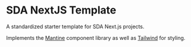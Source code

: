 # SDA NextJS Template

A standardized starter template for SDA Next.js projects.

Implements the [Mantine](https://mantine.dev) component library as well as [Tailwind](https://tailwindcss.com) for styling.
